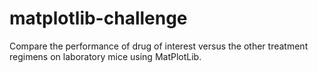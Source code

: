 # matplotlib-challenge
Compare the performance of drug of interest versus the other treatment regimens on laboratory mice using MatPlotLib.
